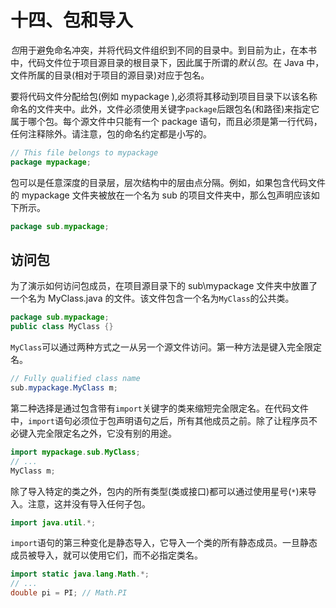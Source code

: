 # 十四、包和导入

*包*用于避免命名冲突，并将代码文件组织到不同的目录中。到目前为止，在本书中，代码文件位于项目源目录的根目录下，因此属于所谓的*默认包*。在 Java 中，文件所属的目录(相对于项目的源目录)对应于包名。

要将代码文件分配给包(例如 mypackage ),必须将其移动到项目目录下以该名称命名的文件夹中。此外，文件必须使用关键字`package`后跟包名(和路径)来指定它属于哪个包。每个源文件中只能有一个 package 语句，而且必须是第一行代码，任何注释除外。请注意，包的命名约定都是小写的。

```java
// This file belongs to mypackage
package mypackage;

```

包可以是任意深度的目录层，层次结构中的层由点分隔。例如，如果包含代码文件的 mypackage 文件夹被放在一个名为 sub 的项目文件夹中，那么包声明应该如下所示。

```java
package sub.mypackage;

```

## 访问包

为了演示如何访问包成员，在项目源目录下的 sub\mypackage 文件夹中放置了一个名为 MyClass.java 的文件。该文件包含一个名为`MyClass`的公共类。

```java
package sub.mypackage;
public class MyClass {}

```

`MyClass`可以通过两种方式之一从另一个源文件访问。第一种方法是键入完全限定名。

```java
// Fully qualified class name
sub.mypackage.MyClass m;

```

第二种选择是通过包含带有`import`关键字的类来缩短完全限定名。在代码文件中，`import`语句必须位于包声明语句之后，所有其他成员之前。除了让程序员不必键入完全限定名之外，它没有别的用途。

```java
import mypackage.sub.MyClass;
// ...
MyClass m;

```

除了导入特定的类之外，包内的所有类型(类或接口)都可以通过使用星号(`*`)来导入。注意，这并没有导入任何子包。

```java
import java.util.*;

```

`import`语句的第三种变化是静态导入，它导入一个类的所有静态成员。一旦静态成员被导入，就可以使用它们，而不必指定类名。

```java
import static java.lang.Math.*;
// ...
double pi = PI; // Math.PI

```